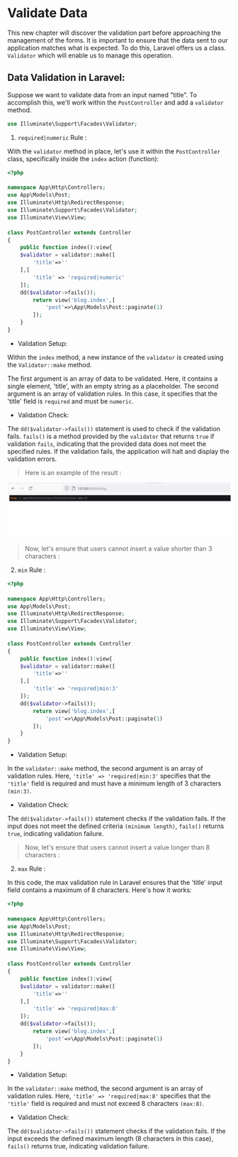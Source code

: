 # Validate Data 

This new chapter will discover the validation part before approaching the management of the forms. It is important to ensure that the data sent to our application matches what is expected. To do this, Laravel offers us a class. `Validator` which will enable us to manage this operation.

## Data Validation in Laravel:

Suppose we want to validate data from an input named "title". To accomplish this, we'll work within the `PostController` and add a `validator` method.

```php
use Illuminate\Support\Facades\Validator;
```
1. `required|numeric` Rule :

With the `validator` method in place, let's use it within the `PostController` class, specifically inside the `index` action (function):

```php
<?php

namespace App\Http\Controllers;
use App\Models\Post;
use Illuminate\Http\RedirectResponse;
use Illuminate\Support\Facades\Validator;
use Illuminate\View\View;

class PostController extends Controller
{
    public function index():view{
    $validator = validator::make([
        'title'=>''
    ],[
        'title' => 'required|numeric'
    ]);
    dd($validator->fails());
        return view('blog.index',[
            'post'=>\App\Models\Post::paginate(1)
        ]);
    }
}
```
- Validation Setup:

Within the `index` method, a new instance of the `validator` is created using the `Validator::make` method.

The first argument is an array of data to be validated. Here, it contains a single element, 'title', with an empty string as a placeholder.
The second argument is an array of validation rules. In this case, it specifies that the 'title' field is `required` and must be `numeric`.

- Validation Check:

The `dd($validator->fails())` statement is used to check if the validation fails. `fails()` is a method provided by the `validator` that returns `true` if validation `fails`, indicating that the provided data does not meet the specified rules. If the validation fails, the application will halt and display the validation errors.

> Here is an example of the result : 
<img src='validateR.PNG'>

> Now, let's ensure that users cannot insert a value shorter than 3 characters :

2. `min` Rule :

```php
<?php

namespace App\Http\Controllers;
use App\Models\Post;
use Illuminate\Http\RedirectResponse;
use Illuminate\Support\Facades\Validator;
use Illuminate\View\View;

class PostController extends Controller
{
    public function index():view{
    $validator = validator::make([
        'title'=>''
    ],[
        'title' => 'required|min:3'
    ]);
    dd($validator->fails());
        return view('blog.index',[
            'post'=>\App\Models\Post::paginate(1)
        ]);
    }
}
```

- Validation Setup:

In the `validator::make` method, the second argument is an array of validation rules. Here, `'title' => 'required|min:3'` specifies that the `'title'` field is required and must have a minimum length of 3 characters `(min:3)`.

- Validation Check:

The `dd($validator->fails())` statement checks if the validation fails. If the input does not meet the defined criteria `(minimum length)`, `fails()` returns `true`, indicating validation failure.

> Now, let's ensure that users cannot insert a value longer than 8 characters :

2. `max` Rule :

In this code, the max validation rule in Laravel ensures that the 'title' input field contains a maximum of 8 characters. Here's how it works:

```php
<?php

namespace App\Http\Controllers;
use App\Models\Post;
use Illuminate\Http\RedirectResponse;
use Illuminate\Support\Facades\Validator;
use Illuminate\View\View;

class PostController extends Controller
{
    public function index():view{
    $validator = validator::make([
        'title'=>''
    ],[
        'title' => 'required|max:8'
    ]);
    dd($validator->fails());
        return view('blog.index',[
            'post'=>\App\Models\Post::paginate(1)
        ]);
    }
}
```

- Validation Setup:

In the `validator::make` method, the second argument is an array of validation rules. Here, `'title' => 'required|max:8'` specifies that the `'title'` field is required and must not exceed 8 characters `(max:8)`.

- Validation Check:

The `dd($validator->fails())` statement checks if the validation fails. If the input exceeds the defined maximum length (8 characters in this case), `fails()` returns true, indicating validation failure.